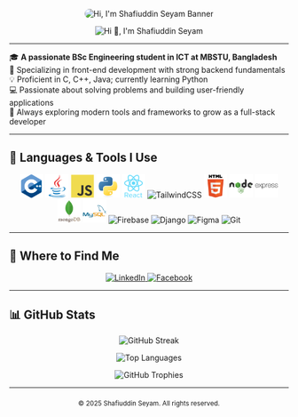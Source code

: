 <!-- Banner Image -->
<p align="center">
  <img src="https://i.ibb.co/hRmVXkXC/Blue-Modern-Corporate-Staff-Profile-Linked-In-Banner.png" 
       alt="Hi, I'm Shafiuddin Seyam Banner" 
       style="max-width: 100%; height: auto; border-radius: 10px;" />
</p>

<!-- Typing Text -->
<p align="center">
  <img src="https://readme-typing-svg.demolab.com?font=Fira+Code&weight=700&size=24&duration=3000&pause=1000&center=true&vCenter=true&width=500&lines=Hi+%F0%9F%91%8B%2C+I'm+Shafiuddin+Seyam" alt="Hi 👋, I'm Shafiuddin Seyam" />
</p>

---

🎓 **A passionate BSc Engineering student in ICT at MBSTU, Bangladesh**  
🔧 Specializing in front-end development with strong backend fundamentals  
💡 Proficient in C, C++, Java; currently learning Python  
💻 Passionate about solving problems and building user-friendly applications  
🚀 Always exploring modern tools and frameworks to grow as a full-stack developer

---

## 🚀 Languages & Tools I Use

<p align="center">
  <img src="https://raw.githubusercontent.com/devicons/devicon/master/icons/cplusplus/cplusplus-original.svg" alt="C++" width="42" height="42"/>
  <img src="https://raw.githubusercontent.com/devicons/devicon/master/icons/java/java-original.svg" alt="Java" width="42" height="42"/>
  <img src="https://raw.githubusercontent.com/devicons/devicon/master/icons/javascript/javascript-original.svg" alt="JavaScript" width="42" height="42"/>
  <img src="https://raw.githubusercontent.com/devicons/devicon/master/icons/python/python-original.svg" alt="Python" width="42" height="42"/>
  <img src="https://raw.githubusercontent.com/devicons/devicon/master/icons/react/react-original-wordmark.svg" alt="React" width="42" height="42"/>
  <img src="https://www.vectorlogo.zone/logos/tailwindcss/tailwindcss-icon.svg" alt="TailwindCSS" width="42" height="42"/>
  <img src="https://raw.githubusercontent.com/devicons/devicon/master/icons/html5/html5-original-wordmark.svg" alt="HTML5" width="42" height="42"/>
  <img src="https://raw.githubusercontent.com/devicons/devicon/master/icons/nodejs/nodejs-original-wordmark.svg" alt="Node.js" width="42" height="42"/>
  <img src="https://raw.githubusercontent.com/devicons/devicon/master/icons/express/express-original-wordmark.svg" alt="Express" width="42" height="42"/>
  <img src="https://raw.githubusercontent.com/devicons/devicon/master/icons/mongodb/mongodb-original-wordmark.svg" alt="MongoDB" width="42" height="42"/>
  <img src="https://raw.githubusercontent.com/devicons/devicon/master/icons/mysql/mysql-original-wordmark.svg" alt="MySQL" width="42" height="42"/>
  <img src="https://www.vectorlogo.zone/logos/firebase/firebase-icon.svg" alt="Firebase" width="42" height="42"/>
  <img src="https://cdn.worldvectorlogo.com/logos/django.svg" alt="Django" width="42" height="42"/>
  <img src="https://www.vectorlogo.zone/logos/figma/figma-icon.svg" alt="Figma" width="42" height="42"/>
  <img src="https://www.vectorlogo.zone/logos/git-scm/git-scm-icon.svg" alt="Git" width="42" height="42"/>
</p>

---

## 🔗 Where to Find Me

<p align="center">
  <a href="https://www.linkedin.com/in/shafiuddin-seyam-87930b254/" target="_blank">
    <img src="https://img.shields.io/badge/LinkedIn-blue?style=for-the-badge&logo=linkedin&logoColor=white" alt="LinkedIn"/>
  </a>
  <a href="https://www.facebook.com/ShafiSiyam674" target="_blank">
    <img src="https://img.shields.io/badge/Facebook-1877F2?style=for-the-badge&logo=facebook&logoColor=white" alt="Facebook"/>
  </a>
</p>

---

## 📊 GitHub Stats

<p align="center">
  <img src="https://github-readme-streak-stats.herokuapp.com/?user=shafisiyam712&theme=tokyonight&hide_border=true" alt="GitHub Streak" />
</p>

<p align="center">
  <img src="https://github-readme-stats.vercel.app/api/top-langs?username=shafisiyam712&show_icons=true&locale=en&layout=compact&theme=tokyonight&hide_border=true" alt="Top Languages" />
</p>

<p align="center">
  <img src="https://github-profile-trophy.vercel.app/?username=shafisiyam712&theme=tokyonight&no-frame=true" alt="GitHub Trophies" />
</p>

---

<p align="center">
  <sub>© 2025 Shafiuddin Seyam. All rights reserved.</sub>
</p>
